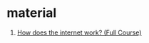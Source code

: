 # material
1. [How does the internet work? (Full Course)](https://www.youtube.com/watch?v=zN8YNNHcaZc&list=PLdxjLB_HLwEErW0lXUqmndx9cOkGjYnIV&index=5)

